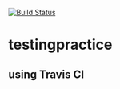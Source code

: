 [![Build Status](https://travis-ci.org/CetinaLuka/testingpractice.svg?branch=master)](https://travis-ci.org/CetinaLuka/testingpractice)

# testingpractice
## using Travis CI
